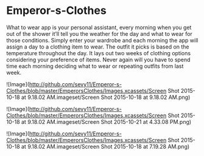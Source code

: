 # Emperor-s-Clothes

What to wear app is your personal assistant, every morning when you get out of the shower it’ll tell you the 
weather for the day and what to wear for those conditions. Simply enter your wardrobe and each morning the 
app will assign a day to a clothing item to wear. The outfit it picks is based on the temperature throughout the day. It lays out two weeks of clothing options considering your preference of items. Never again will you have to spend time each morning deciding what to wear or repeating outfits from last week.

![Image](http://github.com/sevy11/Emperor-s-Clothes/blob/master/EmperorsClothes/Images.xcassets/Screen Shot 2015-10-18 at 9.18.02 AM.imageset/Screen Shot 2015-10-18 at 9.18.02 AM.png)

![Image](http://github.com/sevy11/Emperor-s-Clothes/blob/master/EmperorsClothes/Images.xcassets/Screen Shot 2015-10-18 at 9.18.02 AM.imageset/Screen Shot 2015-10-21 at 4.33.08 PM.png)

![Image](http://github.com/sevy11/Emperor-s-Clothes/blob/master/EmperorsClothes/Images.xcassets/Screen Shot 2015-10-18 at 9.18.02 AM.imageset/Screen Shot 2015-10-18 at 7.19.28 AM.png)
